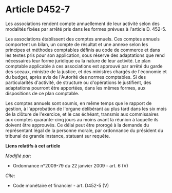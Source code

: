# Article D452-7

Les associations rendent compte annuellement de leur activité selon des modalités fixées par arrêté pris dans les formes
prévues à l'article D. 452-5. 

Les associations établissent des comptes annuels. Ces comptes annuels comportent un bilan, un compte de résultat et une
annexe selon les principes et méthodes comptables définis au code de commerce et dans les textes pris pour son application,
sous réserve des adaptations que rend nécessaires leur forme juridique ou la nature de leur activité. Le plan comptable
applicable à ces associations est approuvé par arrêté du garde des sceaux, ministre de la justice, et des ministres chargés
de l'économie et du budget, après avis de l'Autorité des normes comptables. Si des particularités d'activité, de structure ou
d'opérations le justifient, des adaptations pourront être apportées, dans les mêmes formes, aux dispositions de ce plan
comptable. 

Les comptes annuels sont soumis, en même temps que le rapport de gestion, à l'approbation de l'organe délibérant au plus tard
dans les six mois de la clôture de l'exercice, et le cas échéant, transmis aux commissaires aux comptes quarante-cinq jours
au moins avant la réunion à laquelle ils doivent être approuvés. Ce délai peut être prorogé à la demande du représentant
légal de la personne morale, par ordonnance du président du tribunal de grande instance, statuant sur requête.

**Liens relatifs à cet article**

_Modifié par_:

  - Ordonnance n°2009-79 du 22 janvier 2009 - art. 6 (V)

_Cite_:

  - Code monétaire et financier - art. D452-5 (V)

